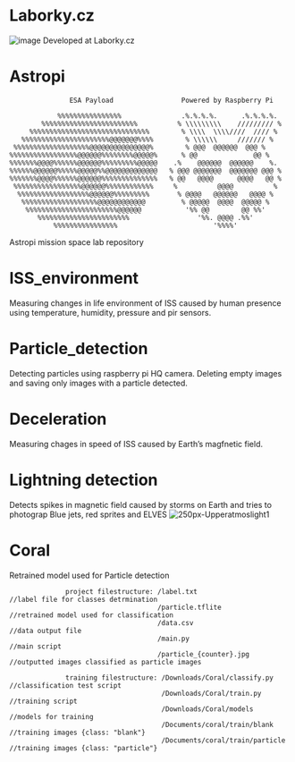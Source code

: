 # Laborky.cz
![image](https://user-images.githubusercontent.com/98588523/152417709-2008e586-28c6-4f2a-9e84-af8307ac01b9.png)
Developed at Laborky.cz

# Astropi
                   ESA Payload                 Powered by Raspberry Pi 

                %%%%%%%%%%%%%%%%               .%.%.%.%.      .%.%.%.%.
            %%%%%%%%%%%%%%%%%%%%%%%%          % \\\\\\\\\    ///////// %
         %%%%%%%%%%%%%%%%%%%%%%%%%%%%%%        % \\\\  \\\\////  //// %
       %%%%%%%%%%%%%%%%%%%%%%@@@@@@@%%%%        % \\\\\\     /////// %
     %%%%%%%%%%%%%%%%%%%@@@@@@@@@@@@@@@%        % @@@  @@@@@@  @@@ %
    %%%%%%%%%%%%%%%%%@@@@@@%%%%%%%%@@@@@%      % @@              @@ %
    %%%%%%%@@@@%%%%%%@@@@@@%%%%%%%%%@@@@@    .%    @@@@@@  @@@@@@    %.
    %%%%%%@@@@@@%%%%%@@@@@%%@@@@@@@@@@@@@   % @@@ @@@@@@@  @@@@@@@ @@@ %
    %%%%%%%@@@@%%%%%%@@@@@@%%%%%%%%%%%%%%   % @@   @@@@      @@@@   @@ %
     %%%%%%%%%%%%%%%%%@@@@@@%%%%%%%%%%%%     %          @@@@          %
      %%%%%%%%%%%%%%%%%%@@@@@@%%%%%%%%%       % @@@@   @@@@@@   @@@@ %
       %%%%%%%%%%%%%%%%%%%@@@@@@@@@@@@         % @@@@@  @@@@  @@@@@ %
        %%%%%%%%%%%%%%%%%%%%%%%@@@@@@           '%% @@        @@ %%'
           %%%%%%%%%%%%%%%%%%%%%%%                 '%%. @@@@ .%%'
               %%%%%%%%%%%%%%%%                        '%%%%'


Astropi mission space lab repository

# ISS_environment
Measuring changes in life environment of ISS caused by human presence using temperature, humidity, pressure and pir sensors.

# Particle_detection
Detecting particles using raspberry pi HQ camera. Deleting empty images and saving only images with a particle detected.

# Deceleration
Measuring chages in speed of ISS caused by Earth’s magfnetic field.

# Lightning detection
Detects spikes in magnetic field caused by storms on Earth and tries to photograp Blue jets, red sprites and ELVES
![250px-Upperatmoslight1](https://user-images.githubusercontent.com/98588523/154854886-024aa0d7-b9f0-4820-b4e0-ee78c8081846.jpg)

# Coral
Retrained model used for Particle detection

                  project filestructure: /label.txt                  //label file for classes detrmination
                                         /particle.tflite            //retrained model used for classification
                                         /data.csv                   //data output file
                                         /main.py                    //main script
                                         /particle_{counter}.jpg     //outputted images classified as particle images
                                         
                  training filestructure: /Downloads/Coral/classify.py     //classification test script
                                          /Downloads/Coral/train.py        //training script
                                          /Downloads/Coral/models          //models for training
                                          /Documents/coral/train/blank     //training images {class: "blank"}
                                          /Documents/coral/train/particle  //training images {class: "particle"}
